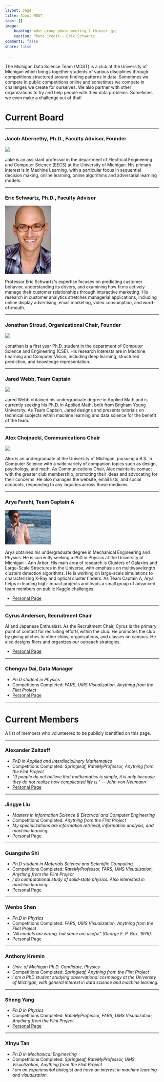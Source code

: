 ```yaml
---
layout: page
title: About MDST
tags: []
image:
    heading: mdst-group-photo-meeting-1-thinner.jpg
    caption: Photo Credit-- Eric Schwartz
comments: false
share: false

---
```


The Michigan Data Science Team (MDST) is a club at the University of Michigan which brings together students of various disciplines through competitions structured around finding patterns in data. Sometimes we compete in public competitions online and sometimes we compete in challenges we create for ourselves. We also partner with other organizations to try and help people with their data problems. Sometimes we even make a challenge out of that!

# Current Board

---

### Jacob Abernethy, Ph.D., Faculty Advisor, Founder
<img src="/images/Abernethy.png" style="max-width: 150px">

Jake is an assistant professor in the department of Electrical Engineering and Computer Science (EECS) at the University of Michigan. His primary interest is in Machine Learning, with a particular focus in sequential decision making, online learning, online algorithms and adversarial learning models.

---

### Eric Schwartz, Ph.D., Faculty Advisor
<img src="/images/eric.jpg" style="max-width: 150px">

Professor Eric Schwartz's expertise focuses on predicting customer behavior, understanding its drivers, and examining how firms actively manage their customer relationships through interactive marketing. His research in customer analytics stretches managerial applications, including online display advertising, email marketing, video consumption, and word-of-mouth.

---

### Jonathan Stroud, Organizational Chair, Founder
<img src="/images/stroud.jpg" style="max-width: 150px">

Jonathan is a first year Ph.D. student in the department of Computer Science and Engineering (CSE). His research interests are in Machine Learning and Computer Vision, including deep learning, structured prediction, and knowledge representation.

---

### Jared Webb, Team Captain
<img src="/images/jared.jpg" style="max-width: 150px">

Jared Webb obtained his undergraduate degree in Applied Math and is currently seeking his Ph.D. in Applied Math, both from Brigham Young University. As Team Captain, Jared designs and presents tutorials on technical subjects within machine learning and data science for the benefit of the team.

---

### Alex Chojnacki, Communications Chair
<img src="/images/thealex-square.jpg" style="max-width: 150px">

Alex is an undergraduate at the University of Michigan, pursuing a B.S. in Computer Science with a wide variety of companion topics such as design, psychology, and math. As Communications Chair, Alex maintains contact with the greater club membership, promoting their ideas and advocating for their concerns. He also manages the website, email lists, and social accounts, responding to any inquiries across those mediums.

---

### Arya Farahi, Team Captain A
<img src="/images/arya.jpg" style="max-width: 150px">

Arya obtained his undergraduate degree in Mechanical Engineering and Physics. He is currently seeking a PhD in Physics at the University of Michigan - Ann Arbor. His main area of research is Clusters of Galaxies and Large-Scale Structures in the Universe, with emphasis on multiwavelength clusters detection algorithms. He is working on large-scale simulations to characterizing X-Ray and optical cluster finders. As Team Captain A, Arya helps in leading high-impact projects and leads a small group of advanced team members on public Kaggle challenges.

* [Personal Page](http://www-personal.umich.edu/~aryaf/)

---

### Cyrus Anderson, Recruitment Chair

AI and Japanese Enthusiast. As the Recruitment Chair, Cyrus is the primary point of contact for recruiting efforts within the club. He promotes the club by giving pitches to other clubs, organizations, and classes on campus. He also designs fliers and organizes our outreach strategies.

* [Personal Page](https://sites.google.com/a/umich.edu/cyrus-anderson/)

---

### Chengyu Dai, Data Manager

* _Ph.D student in Physics_
* Competitions Completed: _FARS, UMS Visualization, Anything from the Flint Project_
* [Personal Page](www.bidiu.me!)

---

# Current Members

A list of members who volunteered to be publicly identified on this page.

---

### Alexander Zaitzeff

* _PhD in Applied and Interdisciplinary Mathematics_
* Competitions Completed: _Springleaf, RateMyProfessor, Anything from the Flint Project_
* _"If people do not believe that mathematics is simple, it is only because they do not realize how complicated life is." -- John von Neumann_
* [Personal Page](www.zaitzeff.org)

---

### Jingye Liu

* _Masters in Information Science & Electrical and Computer Engineering_
* Competitions Completed: _Anything from the Flint Project_
* _My specializations are information retrieval, information analysis, and machine learning._
* [Personal Page](https://www.linkedin.com/in/jingye-liu-5a45b449)

---

### Guangsha Shi

* _Ph.D student in Materials Science and Scientific Computing_
* Competitions Completed: _RateMyProfessor, FARS, UMS Visualization, Anything from the Flint Project_
* _I do computational study of solid-state physics. Also interested in machine learning._
* [Personal Page](https://www.linkedin.com/in/guangsha)

---

### Wenbo Shen

* _Ph.D in Physics_
* Competitions Completed: _FARS, UMS Visualization, Anything from the Flint Project_
* _"All models are wrong, but some are useful" (George E. P. Box, 1976)._
* [Personal Page](https://www.linkedin.com/in/wenbo-shen-1a766276)

---

### Anthony Kremin

* _Univ. of Michigan Ph.D. Candidate, Physics_
* Competitions Completed: _Springleaf, Anything from the Flint Project_
* _I am a PhD student studying observational cosmology at the University of Michigan, with general interest in data science and machine learning._

---

### Sheng Yang

* _Ph.D in Physics_
* Competitions Completed: _RateMyProfessor, FARS, UMS Visualization, Anything from the Flint Project_
* [Personal Page](https://www.linkedin.com/in/physheng)

---

### Xinyu Tan

* _Ph.D in Mechanical Engineering_
* Competitions Completed: _Springleaf, RateMyProfessor, UMS Visualization, Anything from the Flint Project_
* _I am an experimental biologist and have an interest in machine learning and visualization._

